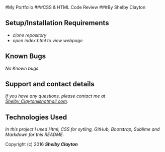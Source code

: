 #My Portfolio
###CSS & HTML Code Review
###By Shelby Clayton


## Setup/Installation Requirements

* _clone repository_
* _open index.html to view webpage_


## Known Bugs

_No Known bugs._

## Support and contact details

_If you have any questions, please contact me at Shelby_Clayton@hotmail.com._

## Technologies Used

_In this project I used Html, CSS for sytling, GitHub, Bootstrap, Sublime and Markdown for this README._


Copyright (c) 2016 **_Shelby Clayton_**